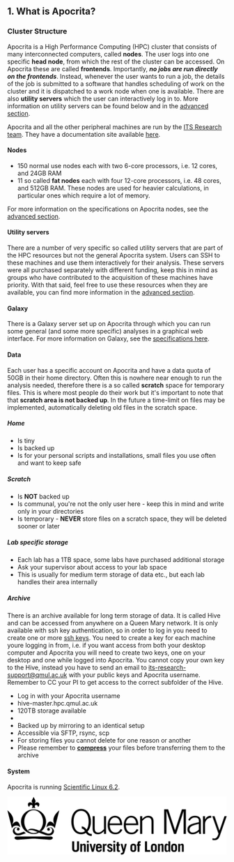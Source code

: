 ## 1. What is Apocrita?

### Cluster Structure
Apocrita is a High Performance Computing (HPC) cluster that consists of many interconnected computers, called **nodes**. The user logs into one specific **head node**, from which the rest of the cluster can be accessed. On Apocrita these are called **frontends**. Importantly, ***no jobs are run directly on the frontends***. Instead, whenever the user wants to run a job, the details of the job is submitted to a software that handles scheduling of work on the cluster and it is dispatched to a work node when one is available. There are also **utility servers** which the user can interactively log in to. More information on utility servers can be found below and in the [advanced section](2_0_advanced.md).

Apocrita and all the other peripheral machines are run by the [ITS Research team](http://www.its.qmul.ac.uk/research/). They have a documentation site available [here](http://docs.hpc.qmul.ac.uk/). 

#### Nodes
* 150 normal use nodes each with two 6-core processors, i.e. 12 cores, and 24GB RAM
* 11 so called **fat nodes** each with four 12-core processors, i.e. 48 cores, and 512GB RAM. These nodes are used for heavier calculations, in particular ones which require a lot of memory.

For more information on the specifications on Apocrita nodes, see the [advanced section](2_0_advanced.md).

#### Utility servers
There are a number of very specific so called utility servers that are part of the HPC resources but not the general Apocrita system. Users can SSH to these machines and use them interactively for their analysis. These servers were all purchased separately with different funding, keep this in mind as groups who have contributed to the acquisition of these machines have priority. With that said, feel free to use these resources when they are available, you can find more information in the [advanced section](2_0_advanced.md).

#### Galaxy
There is a Galaxy server set up on Apocrita through which you can run some general (and some more specific) analyses in a graphical web interface. For more information on Galaxy, see the [specifications here](1_10_galaxy.md).

#### Data
Each user has a specific account on Apocrita and have a data quota of 50GB in their home directory. Often this is nowhere near enough to run the analysis needed, therefore there is a so called **scratch** space for temporary files. This is where most people do their work but it's important to note that that **scratch area is not backed up**. In the future a time-limit on files may be implemented, automatically deleting old files in the scratch space.

##### Home
* Is tiny
* Is backed up
* Is for your personal scripts and installations, small files you use often and want to keep safe

##### Scratch
* Is **NOT** backed up
* Is communal, you're not the only user here - keep this in mind and write only in your directories
* Is temporary - **NEVER** store files on a scratch space, they will be deleted sooner or later

##### Lab specific storage
* Each lab has a 1TB space, some labs have purchased additional storage
* Ask your supervisor about access to your lab space
* This is usually for medium term storage of data etc., but each lab handles their area internally


##### Archive
There is an archive available for long term storage of data. It is called Hive and can be accessed from anywhere on a Queen Mary network. It is only available with ssh key authentication, so in order to log in you need to create one or more [ssh keys](2_0_advanced.md). You need to create a key for each machine youre logging in from, i.e. if you want access from both your desktop computer and Apocrita you will need to create two keys, one on your desktop and one while logged into Apocrita. You cannot copy your own key to the Hive, instead you have to send an email to its-research-support@qmul.ac.uk with your public keys and Apocrita username. Remember to CC your PI to get access to the correct subfolder of the Hive. 

* Log in with your Apocrita username
* hive-master.hpc.qmul.ac.uk
* 120TB storage available
* 
* Backed up by mirroring to an identical setup
* Accessible via SFTP, rsync, scp
* For storing files you cannot delete for one reason or another
* Please remember to [**compress**](1_7_dealing_with_compressed_files.md) your files before transferring them to the archive

#### System
Apocrita is running [Scientific Linux 6.2](https://www.scientificlinux.org/).

![QMUL logo](./img/qmul_logo.png)
